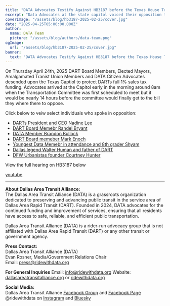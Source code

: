 ```yaml
---
title: "DATA Advocates Testify Against HB3187 before the Texas House Transportation Committee"
excerpt: "Data Advocates at the state capitol voiced their opposition to possible devasitaing cuts to DARTs funding"
coverImage: "/assets/blog/hb3187-2025-02-25/cover.jpg"
date: "2025-04-25T05:00:00.000Z"
author:
  name: DATA Team
  picture: "/assets/blog/authors/data-team.png"
ogImage:
  url: "/assets/blog/hb3187-2025-02-25/cover.jpg"
banner: 
  text: "DATA Advocates Testify Against HB3187 before the Texas House Transportation Committee"
---
```


On Thursday April 24th, 2025 DART Board Members, Elected Mayors, Amalgamated Tranist Union Members and DATA Citizen Advocates desended upon the Texas Captiol to protect DARTs full 1% sales tax funding. Advocates arrived at the Capitol early in the morning around 8am when the Transportation Committee was first scheduled to meet but it would be nearly 14 hours before the committee would finally get to the bill they where there to oppose.



Click below to veiw select individuals who spoke in opposition:
- [DARTs President and CEO Nadine Lee](https://www.youtube.com/watch?v=j9yiPQIkzWI&t=955s)
- [DART Board Memebr Randel Bryant](https://www.youtube.com/watch?v=j9yiPQIkzWI&t=5634s)
- [DATA Member Brandon Bullock](https://www.youtube.com/watch?v=j9yiPQIkzWI&t=5841s)
- [DART Board memeber Mark Enoch](https://www.youtube.com/watch?v=j9yiPQIkzWI&t=6969s)
- [Youngest Data Memebr in attendance and 8th grader Shyam](https://www.youtube.com/watch?v=j9yiPQIkzWI&t=8247s)
- [Dallas legend Walter Human and father of DART](https://www.youtube.com/watch?v=j9yiPQIkzWI&t=8626s)
- [DFW Urbanistas founder Courtney Hunter](https://www.youtube.com/watch?v=j9yiPQIkzWI&t=9066s)

View the full hearing on HB3187 below

[youtube](https://www.youtube.com/watch?v=j9yiPQIkzWI)

---

**About Dallas Area Transit Alliance:**  
The Dallas Area Transit Alliance (DATA) is a grassroots organization dedicated to preserving and advancing public transit in the service area of Dallas Area Rapid Transit (DART). Founded in 2024, DATA advocates for the continued funding and improvement of services, ensuring that all residents have access to safe, reliable, and efficient public transportation.  

Dallas Area Transit Alliance (DATA) is a rider-run advocacy group that is not affiliated with Dallas Area Rapid Transit (DART) or any other transit or government agency.  

**Press Contact:**  
Dallas Area Transit Alliance (DATA)  
Evan Rosner, Media/Government Relations Chair    
Email: [press@ridewithdata.org](mailto:press@ridewithdata.org)  

**For General Inquiries**
Email: [info@ridewithdata.org](mailto:info@ridewithdata.org)
Website: [dallasareatransitalliance.org](https://dallasareatransitalliance.org) or [ridewithdata.org](https://ridewithdata.org)  

**Social Media:**  
Dallas Area Transit Alliance [Facebook Group](https://www.facebook.com/groups/7092451177524504) and [Facebook Page](https://www.facebook.com/profile.php?id=61563559341185)  
@ridewithdata on [Instagram](https://instagram.com/ridewithdata) and [Bluesky](https://bsky.app/profile/ridewithdata.org) 
